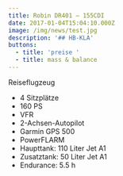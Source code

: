 ```yaml
---
title: Robin DR401 – 155CDI
date: 2017-01-04T15:04:10.000Z
image: /img/news/test.jpg
description: '## HB-KLA'
buttons:
  - title: 'preise '
  - title: mass & balance
---
```

Reiseflugzeug

* 4 Sitzplätze
* 160 PS
* VFR
* 2-Achsen-Autopilot
* Garmin GPS 500
* PowerFLARM
* Haupttank: 110 Liter Jet A1
* Zusatztank: 50 Liter Jet A1
* Endurance: 5.5 h
